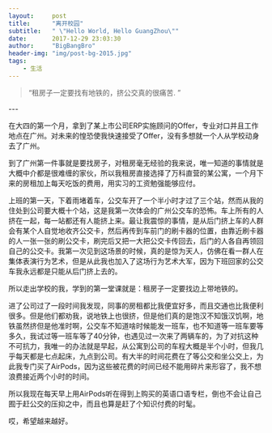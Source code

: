 ```yaml
---
layout:     post
title:      "离开校园"
subtitle:   " \"Hello World, Hello GuangZhou\""
date:       2017-12-29 23:03:30
author:     "BigBangBro"
header-img: "img/post-bg-2015.jpg"
tags:
    - 生活
---
```


> “租房子一定要找有地铁的，挤公交真的很痛苦. ”


<p id = "build"></p>
---

在大四的第一个月，拿到了某上市公司ERP实施顾问的Offer，专业对口并且工作地点在广州。对未来的惶恐使我快速接受了Offer，没有多想就一个人从学校动身去了广州。

到了广州第一件事就是要找房子，对租房毫无经验的我来说，唯一知道的事情就是大概中介都是很难缠的家伙，所以我租房直接选择了万科直营的某公寓，一个月下来的房租加上每天吃饭的费用，用实习的工资勉强能够应付。

上班的第一天，下着雨堵着车，公交车开了一个半小时才过了三个站，然而从我的住处到公司要大概十个站，这是我第一次体会的广州公交车的恐怖。车上所有的人挤在一起，每一站都还有人能挤上来。最让我震惊的事情，是从后门挤上车的人群会有某个人自觉地收齐公交卡，然后再传到车前门的刷卡器的位置，由靠近刷卡器的人一张一张的刷公交卡，刷完后又把一大把公交卡传回去，后门的人各自再领回自己的公交卡。我第一次见到这场景的时候，真的是惊为天人，仿佛在看一群人在集体表演行为艺术，但是从此我也加入了这场行为艺术大军，因为下班回家的公交车我永远都是只能从后门挤上去的。

所以走出学校的我，学到的第一堂课就是：租房子一定要找边上带地铁的。

进了公司过了一段时间我发现，同事的房租都比我便宜好多，而且交通也比我便利很多。但是他们都劝我，说地铁上也很挤，但是他们真的是饱汉不知饿汉饥啊，地铁虽然挤但是他准时啊，公交车不知道啥时候能发一班车，也不知道等一班车要等多久，我试过等一班车等了40分钟，也遇见过一次来了两辆车的，为了对抗这种不可抗力，我唯一的办法就是早起，从公寓到公司的车程大概是半个小时，但我几乎每天都是七点起床，九点到公司。有大半的时间花费在了等公交和坐公交上，为此我专门买了AirPods，因为这些被花费的时间已经不能用碎片来形容了，我不想浪费接近两个小时的时间。

所以我现在每天早上用AirPods听在得到上购买的英语口语专栏，倒也不会让自己囿于赶公交的压抑之中，而且也算是赶了个知识付费的时髦。

哎，希望越来越好。



